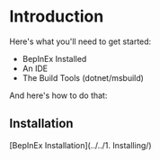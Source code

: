 # Introduction

Here's what you'll need to get started:

- BepInEx Installed
- An IDE
- The Build Tools (dotnet/msbuild)

And here's how to do that:

## Installation

[BepInEx Installation](../../1. Installing/)

